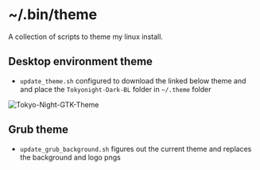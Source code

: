 # ~/.bin/theme

A collection of scripts to theme my linux install.

## Desktop environment theme

- `update_theme.sh` configured to download the linked below theme and and place the `Tokyonight-Dark-BL` folder in `~/.theme` folder

![Tokyo-Night-GTK-Theme](https://github.com/Fausto-Korpsvart/Tokyo-Night-GTK-Theme)


## Grub theme

 - `update_grub_background.sh` figures out the current theme and replaces the background and logo pngs

